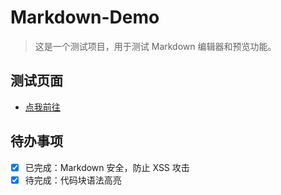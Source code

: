 # Markdown-Demo

> 这是一个测试项目，用于测试 Markdown 编辑器和预览功能。

## 测试页面

* [点我前往](https://mkdown.heybox.dev/)

## 待办事项

- [x] 已完成：Markdown 安全，防止 XSS 攻击
- [x] 待完成：代码块语法高亮
